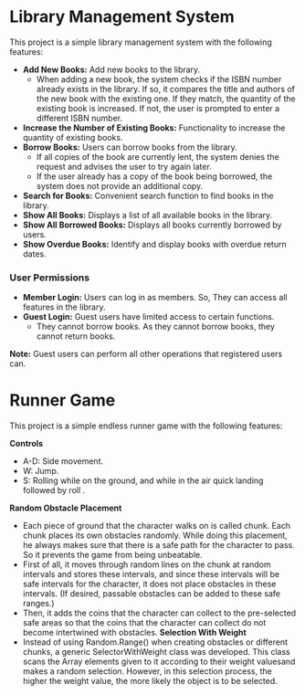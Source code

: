 # Library Management System

This project is a simple library management system with the following features:

- **Add New Books:** Add new books to the library.
  - When adding a new book, the system checks if the ISBN number already exists in the library. If so, it compares the title and authors of the new book with the existing one. If they match, the quantity of the existing book is increased. If not, the user is prompted to enter a different ISBN number.
- **Increase the Number of Existing Books:** Functionality to increase the quantity of existing books.
- **Borrow Books:** Users can borrow books from the library.
  - If all copies of the book are currently lent, the system denies the request and advises the user to try again later.
  - If the user already has a copy of the book being borrowed, the system does not provide an additional copy.
- **Search for Books:** Convenient search function to find books in the library.
- **Show All Books:** Displays a list of all available books in the library.
- **Show All Borrowed Books:** Displays all books currently borrowed by users.
- **Show Overdue Books:** Identify and display books with overdue return dates.

### User Permissions

- **Member Login:** Users can log in as members. So, They can access all features in the library.
- **Guest Login:** Guest users have limited access to certain functions.
  - They cannot borrow books. As they cannot borrow books, they cannot return books.

**Note:** Guest users can perform all other operations that registered users can.

# Runner Game

This project is a simple endless runner game with the following features:

**Controls**
- A-D: Side movement.
- W: Jump.
- S: Rolling while on the ground, and while in the air quick landing followed by roll .

**Random Obstacle Placement**
  - Each piece of ground that the character walks on is called chunk. Each chunk places its own obstacles randomly. While doing this placement, he always makes sure that there is a safe path for the character to pass. So it prevents the game from being unbeatable.
  - First of all, it moves through random lines on the chunk at random intervals and stores these intervals, and since these intervals will be safe intervals for the character, it does not place obstacles in these intervals. (If desired, passable obstacles can be added to these safe ranges.)
  - Then, it adds the coins that the character can collect to the pre-selected safe areas so that the coins that the character can collect do not become intertwined with obstacles.
**Selection With Weight**
  - Instead of using Random.Range() when creating obstacles or different chunks, a generic SelectorWithWeight class was developed. This class scans the Array elements given to it according to their weight values ​​and makes a random selection. However, in this selection process, the higher the weight value, the more likely the object is to be selected.

